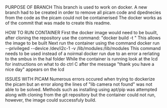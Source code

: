 PURPOSE OF BRANCH
    This branch is used to work on docker. 
    A new branch had to be created in order to remove all picam code and dpednecies from the code as the picam could not be containerised
    The docker works as of the commit that was made to create this readme. 

HOW TO RUN CONTAINER
    First the docker image would need to be buuilt, after cloning the repository use the command: "docker build -t <Desired image name>" 
    This allows the image to be built
    Next run the container using the command docker run --privileged --device /dev/i2c-1 -v /lib/modules:/lib/modules <Previously created image name>
    This command needs to be used instead of a noirmal docker run due to an error a rerlating to the smbus in the hal folder
    While the container is running look at the lcd for instructions on what to do
    ctrl C after the message "thank you have a nice day" appears on the lcd

ISSUES WITH PICAM
    Numerous errors occured when trying to dockerize the picam but an error along the lines of "lib camera not found" was not able to be solved. Methods such as installing using apt/pip was attempted along with cloning from the git repository but the container could not run, however, the image could successfuly build. 